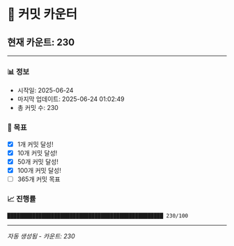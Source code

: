# 🔢 커밋 카운터

## 현재 카운트: 230

---

### 📊 정보
- 시작일: 2025-06-24
- 마지막 업데이트: 2025-06-24 01:02:49
- 총 커밋 수: 230

### 🎯 목표
- [x] 1개 커밋 달성!
- [x] 10개 커밋 달성!
- [x] 50개 커밋 달성!
- [x] 100개 커밋 달성!
- [ ] 365개 커밋 목표

### 📈 진행률
```
██████████████████████████████████████████████████ 230/100
```

---
*자동 생성됨 - 카운트: 230*
